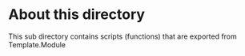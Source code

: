 
# About this directory

This sub directory contains scripts (functions) that are exported from Template.Module
